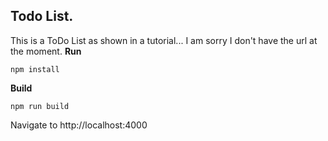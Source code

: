 ## Todo List.

This is a ToDo List as shown in a tutorial... I am sorry I don't have the url at the moment.
**Run**

```
npm install

```

**Build**

```
npm run build

```

Navigate to http://localhost:4000
